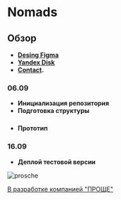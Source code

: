 # Nomads

## Обзор

- **[Desing Figma](https://www.figma.com/design/sLE4kOTNvwvlLVOzwMff3I/Kochevniki?node-id=0-1&t=QymsnWVhYJ9Jm9v5-1)**
- **[Yandex Disk](https://disk.yandex.ru/d/2owugsri61fJkA/%D0%92%D0%BE%D0%BB%D0%B3%D0%BE%D0%B4%D0%BE%D0%BD%D1%81%D0%BA_%D0%91%D0%B0%D0%B7%D0%B0%20%D0%BA%D0%BE%D1%87%D0%B5%D0%B2%D0%BD%D0%B8%D0%BA%D0%BE%D0%B2/%D0%92%D0%BE%D0%BB%D0%B3%D0%BE%D0%B4%D0%BE%D0%BD%D1%81%D0%BA)**
- **[Contact](https://t.me/FollowReason).**

### 06.09
- **Инициализация репозитория**
- **Подготовка структуры**
###
- **Прототип**
### 16.09
- **Деплой тестовой версии**

![prosche](https://optim.tildacdn.com/tild3834-3134-4633-b763-613664383631/-/format/webp/Group_154.png)

[В разработке компанией "ПРОЩЕ"](https://proshche.com/)
